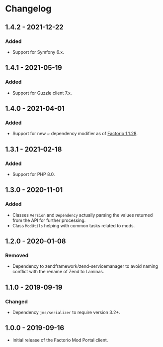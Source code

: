 # Changelog

## 1.4.2 - 2021-12-22

### Added

- Support for Symfony 6.x.

## 1.4.1 - 2021-05-19

### Added

- Support for Guzzle client 7.x.

## 1.4.0 - 2021-04-01

### Added

- Support for new ~ dependency modifier as of [Factorio 1.1.28](https://forums.factorio.com/viewtopic.php?f=3&t=97273).

## 1.3.1 - 2021-02-18

### Added

- Support for PHP 8.0.

## 1.3.0 - 2020-11-01

### Added

- Classes `Version` and `Dependency` actually parsing the values returned from the API for further processing.
- Class `ModUtils` helping with common tasks related to mods.

## 1.2.0 - 2020-01-08

### Removed

- Dependency to zendframework/zend-servicemanager to avoid naming conflict with the rename of Zend to Laminas.

## 1.1.0 - 2019-09-19

### Changed

- Dependency `jms/serializer` to require version 3.2+.

## 1.0.0 - 2019-09-16

- Initial release of the Factorio Mod Portal client.
